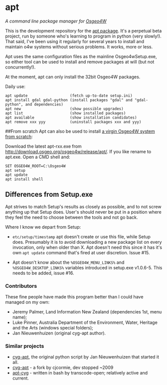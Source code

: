 # apt
_A command line package manager for [Osgeo4W](http://trac.osgeo.org/osgeo4w/)_

This is the development repository for the [apt package](http://trac.osgeo.org/osgeo4w/wiki/pkg-apt). It's a perpetual beta project, run by someone who's learning to program in python (very slowly!). That said, I've been using it regularly for several years to install and maintain o4w systems without serious problems. It works, more or less.

Apt uses the same configuration files as the mainline Osgeo4wSetup.exe, so either tool can be used to install and remove packages at will (but not concurrently!).

At the moment, apt can only install the 32bit Osgeo4W packages.

Daily use:

    apt update                   (fetch up-to-date setup.ini)
    apt install gdal gdal-python (install packages "gdal" and "gdal-python", and dependencies)
    apt new                      (show possible upgrades)
    apt list                     (show installed packages)
    apt available                (show installation candidates)
    apt remove xxx yyy           (uninstall packages xxx and yyy)


##From scratch
Apt can also be used to install [a virgin Osgeo4W system from scratch](http://trac.osgeo.org/osgeo4w/wiki/pkg-apt/AptFromScratch):

Download the latest apt-rxx.exe from  http://download.osgeo.org/osgeo4w/release/apt/. If you like rename to apt.exe. Open a CMD shell and:

    SET OSGEO4W_ROOT=C:\Osgeo4W
    apt setup
    apt update
    apt install shell


## Differences from Setup.exe
Apt strives to match Setup's results as closely as possible, and to not screw anything up that Setup does. User's should never be put in a position where they feel the need to choose between the tools and not go back. 

Where I know we depart from Setup:

 - `etc/setup/timestamp` apt doesn't create or use this file, while Setup does. Presumably it is to avoid downloading a new package list on every invocation, only when older than X. Apt doesn't need this since it has it's own `apt update` command that's fired at user discretion. Issue #15.

- Apt doesn't know about the `%OSGEO4W_MENU_LINKS%` and `%OSGEO4W_DESKTOP_LINKS%` variables introduced in setup.exe v1.0.6-5. This needs to be added, issue #16. 


### Contributors ###

These fine people have made this program better than I could have managed on my own:

- Jeremy Palmer, Land Information New Zealand (dependencies 1st, menu name);   
- Luke Pinner, Australia Department of the Environment, Water, Heritage and the Arts (windows special folders);  
- Jan Nieuwenhuizen (original cyg-apt author). 

### Similar projects ###

- [cyg-apt](http://www.lilypond.org/~janneke/software/cyg-apt), the original python script by Jan Nieuwenhuizen that started it all.
- [cyg-apt](https://code.google.com/p/cyg-apt/) - a fork by cjcormie, dev stopped ~2009
- [apt-cyg](https://github.com/transcode-open/apt-cyg) - written in bash by transcode-open; relatively active and current.

